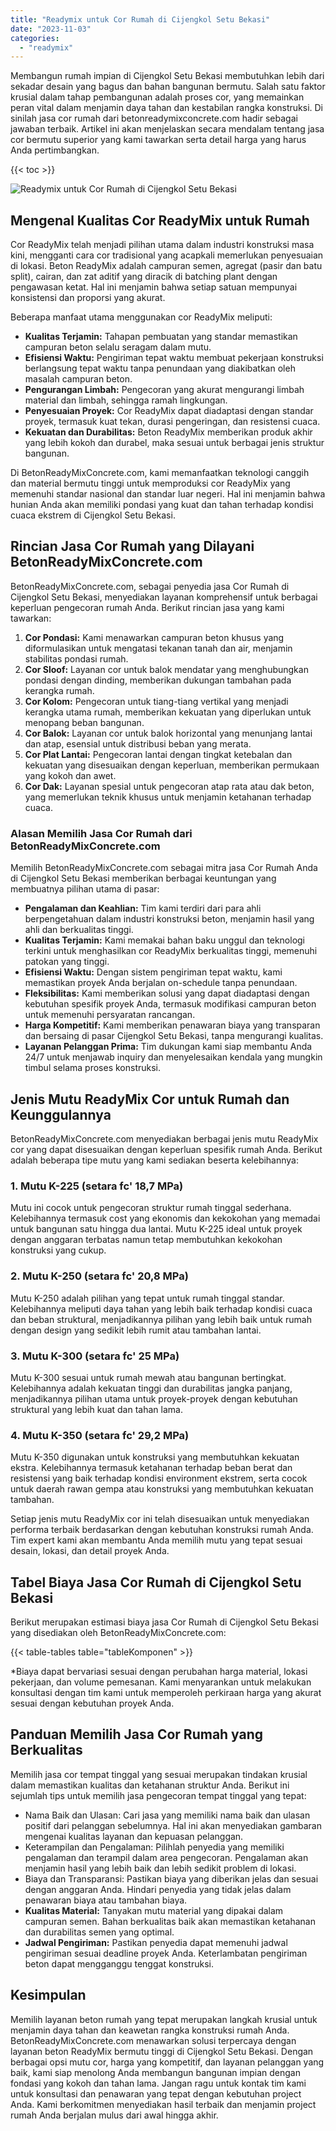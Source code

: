 ```yaml
---
title: "Readymix untuk Cor Rumah di Cijengkol Setu Bekasi"
date: "2023-11-03"
categories: 
  - "readymix"
---
```


Membangun rumah impian di Cijengkol Setu Bekasi membutuhkan lebih dari sekadar desain yang bagus dan bahan bangunan bermutu. Salah satu faktor krusial dalam tahap pembangunan adalah proses cor, yang memainkan peran vital dalam menjamin daya tahan dan kestabilan rangka konstruksi. Di sinilah jasa cor rumah dari betonreadymixconcrete.com hadir sebagai jawaban terbaik. Artikel ini akan menjelaskan secara mendalam tentang jasa cor bermutu superior yang kami tawarkan serta detail harga yang harus Anda pertimbangkan.

{{< toc >}}

![Readymix untuk Cor Rumah di Cijengkol Setu Bekasi](https://betoncor8.github.io/cor/harga-beton-readymix-concrete%20(30).png)

## Mengenal Kualitas Cor ReadyMix untuk Rumah

Cor ReadyMix telah menjadi pilihan utama dalam industri konstruksi masa kini, mengganti cara cor tradisional yang acapkali memerlukan penyesuaian di lokasi. Beton ReadyMix adalah campuran semen, agregat (pasir dan batu split), cairan, dan zat aditif yang diracik di batching plant dengan pengawasan ketat. Hal ini menjamin bahwa setiap satuan mempunyai konsistensi dan proporsi yang akurat.

Beberapa manfaat utama menggunakan cor ReadyMix meliputi:

- **Kualitas Terjamin:** Tahapan pembuatan yang standar memastikan campuran beton selalu seragam dalam mutu.
- **Efisiensi Waktu:** Pengiriman tepat waktu membuat pekerjaan konstruksi berlangsung tepat waktu tanpa penundaan yang diakibatkan oleh masalah campuran beton.
- **Pengurangan Limbah:** Pengecoran yang akurat mengurangi limbah material dan limbah, sehingga ramah lingkungan.
- **Penyesuaian Proyek:** Cor ReadyMix dapat diadaptasi dengan standar proyek, termasuk kuat tekan, durasi pengeringan, dan resistensi cuaca.
- **Kekuatan dan Durabilitas:** Beton ReadyMix memberikan produk akhir yang lebih kokoh dan durabel, maka sesuai untuk berbagai jenis struktur bangunan.

Di BetonReadyMixConcrete.com, kami memanfaatkan teknologi canggih dan material bermutu tinggi untuk memproduksi cor ReadyMix yang memenuhi standar nasional dan standar luar negeri. Hal ini menjamin bahwa hunian Anda akan memiliki pondasi yang kuat dan tahan terhadap kondisi cuaca ekstrem di Cijengkol Setu Bekasi.

## Rincian Jasa Cor Rumah yang Dilayani BetonReadyMixConcrete.com

BetonReadyMixConcrete.com, sebagai penyedia jasa Cor Rumah di Cijengkol Setu Bekasi, menyediakan layanan komprehensif untuk berbagai keperluan pengecoran rumah Anda. Berikut rincian jasa yang kami tawarkan:

1. **Cor Pondasi:** Kami menawarkan campuran beton khusus yang diformulasikan untuk mengatasi tekanan tanah dan air, menjamin stabilitas pondasi rumah.
2. **Cor Sloof:** Layanan cor untuk balok mendatar yang menghubungkan pondasi dengan dinding, memberikan dukungan tambahan pada kerangka rumah.
3. **Cor Kolom:** Pengecoran untuk tiang-tiang vertikal yang menjadi kerangka utama rumah, memberikan kekuatan yang diperlukan untuk menopang beban bangunan.
4. **Cor Balok:** Layanan cor untuk balok horizontal yang menunjang lantai dan atap, esensial untuk distribusi beban yang merata.
5. **Cor Plat Lantai:** Pengecoran lantai dengan tingkat ketebalan dan kekuatan yang disesuaikan dengan keperluan, memberikan permukaan yang kokoh dan awet.
6. **Cor Dak:** Layanan spesial untuk pengecoran atap rata atau dak beton, yang memerlukan teknik khusus untuk menjamin ketahanan terhadap cuaca.

### Alasan Memilih Jasa Cor Rumah dari BetonReadyMixConcrete.com

Memilih BetonReadyMixConcrete.com sebagai mitra jasa Cor Rumah Anda di Cijengkol Setu Bekasi memberikan berbagai keuntungan yang membuatnya pilihan utama di pasar:

- **Pengalaman dan Keahlian:** Tim kami terdiri dari para ahli berpengetahuan dalam industri konstruksi beton, menjamin hasil yang ahli dan berkualitas tinggi.
- **Kualitas Terjamin:** Kami memakai bahan baku unggul dan teknologi terkini untuk menghasilkan cor ReadyMix berkualitas tinggi, memenuhi patokan yang tinggi.
- **Efisiensi Waktu:** Dengan sistem pengiriman tepat waktu, kami memastikan proyek Anda berjalan on-schedule tanpa penundaan.
- **Fleksibilitas:** Kami memberikan solusi yang dapat diadaptasi dengan kebutuhan spesifik proyek Anda, termasuk modifikasi campuran beton untuk memenuhi persyaratan rancangan.
- **Harga Kompetitif:** Kami memberikan penawaran biaya yang transparan dan bersaing di pasar Cijengkol Setu Bekasi, tanpa mengurangi kualitas.
- **Layanan Pelanggan Prima:** Tim dukungan kami siap membantu Anda 24/7 untuk menjawab inquiry dan menyelesaikan kendala yang mungkin timbul selama proses konstruksi.

## Jenis Mutu ReadyMix Cor untuk Rumah dan Keunggulannya

BetonReadyMixConcrete.com menyediakan berbagai jenis mutu ReadyMix cor yang dapat disesuaikan dengan keperluan spesifik rumah Anda. Berikut adalah beberapa tipe mutu yang kami sediakan beserta kelebihannya:

### 1\. Mutu K-225 (setara fc' 18,7 MPa)

Mutu ini cocok untuk pengecoran struktur rumah tinggal sederhana. Kelebihannya termasuk cost yang ekonomis dan kekokohan yang memadai untuk bangunan satu hingga dua lantai. Mutu K-225 ideal untuk proyek dengan anggaran terbatas namun tetap membutuhkan kekokohan konstruksi yang cukup.

### 2\. Mutu K-250 (setara fc' 20,8 MPa)

Mutu K-250 adalah pilihan yang tepat untuk rumah tinggal standar. Kelebihannya meliputi daya tahan yang lebih baik terhadap kondisi cuaca dan beban struktural, menjadikannya pilihan yang lebih baik untuk rumah dengan design yang sedikit lebih rumit atau tambahan lantai.

### 3\. Mutu K-300 (setara fc' 25 MPa)

Mutu K-300 sesuai untuk rumah mewah atau bangunan bertingkat. Kelebihannya adalah kekuatan tinggi dan durabilitas jangka panjang, menjadikannya pilihan utama untuk proyek-proyek dengan kebutuhan struktural yang lebih kuat dan tahan lama.

### 4\. Mutu K-350 (setara fc' 29,2 MPa)

Mutu K-350 digunakan untuk konstruksi yang membutuhkan kekuatan ekstra. Kelebihannya termasuk ketahanan terhadap beban berat dan resistensi yang baik terhadap kondisi environment ekstrem, serta cocok untuk daerah rawan gempa atau konstruksi yang membutuhkan kekuatan tambahan.

Setiap jenis mutu ReadyMix cor ini telah disesuaikan untuk menyediakan performa terbaik berdasarkan dengan kebutuhan konstruksi rumah Anda. Tim expert kami akan membantu Anda memilih mutu yang tepat sesuai desain, lokasi, dan detail proyek Anda.

## Tabel Biaya Jasa Cor Rumah di Cijengkol Setu Bekasi

Berikut merupakan estimasi biaya jasa Cor Rumah di Cijengkol Setu Bekasi yang disediakan oleh BetonReadyMixConcrete.com:

{{< table-tables table="tableKomponen" >}}

\*Biaya dapat bervariasi sesuai dengan perubahan harga material, lokasi pekerjaan, dan volume pemesanan. Kami menyarankan untuk melakukan konsultasi dengan tim kami untuk memperoleh perkiraan harga yang akurat sesuai dengan kebutuhan proyek Anda.

## Panduan Memilih Jasa Cor Rumah yang Berkualitas

Memilih jasa cor tempat tinggal yang sesuai merupakan tindakan krusial dalam memastikan kualitas dan ketahanan struktur Anda. Berikut ini sejumlah tips untuk memilih jasa pengecoran tempat tinggal yang tepat:

- Nama Baik dan Ulasan: Cari jasa yang memiliki nama baik dan ulasan positif dari pelanggan sebelumnya. Hal ini akan menyediakan gambaran mengenai kualitas layanan dan kepuasan pelanggan.
- Keterampilan dan Pengalaman: Pilihlah penyedia yang memiliki pengalaman dan terampil dalam area pengecoran. Pengalaman akan menjamin hasil yang lebih baik dan lebih sedikit problem di lokasi.
- Biaya dan Transparansi: Pastikan biaya yang diberikan jelas dan sesuai dengan anggaran Anda. Hindari penyedia yang tidak jelas dalam penawaran biaya atau tambahan biaya.
- **Kualitas Material:** Tanyakan mutu material yang dipakai dalam campuran semen. Bahan berkualitas baik akan memastikan ketahanan dan durabilitas semen yang optimal.
- **Jadwal Pengiriman:** Pastikan penyedia dapat memenuhi jadwal pengiriman sesuai deadline proyek Anda. Keterlambatan pengiriman beton dapat mengganggu tenggat konstruksi.

## Kesimpulan

Memilih layanan beton rumah yang tepat merupakan langkah krusial untuk menjamin daya tahan dan keawetan rangka konstruksi rumah Anda. BetonReadyMixConcrete.com menawarkan solusi terpercaya dengan layanan beton ReadyMix bermutu tinggi di Cijengkol Setu Bekasi. Dengan berbagai opsi mutu cor, harga yang kompetitif, dan layanan pelanggan yang baik, kami siap menolong Anda membangun bangunan impian dengan fondasi yang kokoh dan tahan lama. Jangan ragu untuk kontak tim kami untuk konsultasi dan penawaran yang tepat dengan kebutuhan project Anda. Kami berkomitmen menyediakan hasil terbaik dan menjamin project rumah Anda berjalan mulus dari awal hingga akhir.
